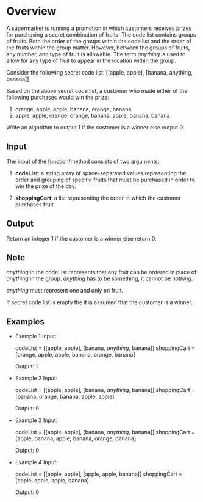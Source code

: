 # Overview

A supermarket is running a promotion in which customers receives prizes for purchasing a secret combination of fruits. The code list contains groups of fruits. Both the order of the groups within the code list and the order of the fruits within the group matter. However, between the groups of fruits, any number, and type of fruit is allowable. The term *anything* is used to allow for any type of fruit to appear in the location within the group.

Consider the following secret code list: [[apple, apple], [banana, anything, banana]]

Based on the above secret code list, a customer who made either of the following purchases would win the prize:

1. orange, apple, apple, banana, orange, banana
2. apple, apple, orange, orange, banana, apple, banana, banana

Write an algorithm to output 1 if the customer is a winner else output 0.

## Input

The input of the function/method consists of two arguments:

1. **codeList**: a string array of space-separated values representing the order and grouping of specific fruits that must be purchased in order to win the prize of the day.

2. **shoppingCart**: a list representing the order in which the customer purchases fruit.

## Output

Return an integer 1 if the customer is a winner else return 0.

## Note

*anything* in the codeList represents that any fruit can be ordered in place of *anything* in the group. *anything* has to be something, it cannot be *nothing*.

*anything* must represent one and only on fruit.

If secret code list is empty the it is  assumed that the customer is a winner.

## Examples

* Example 1 Input:

    codeList = [[apple, apple], [banana, *anything*, banana]]
    shoppingCart = [orange, apple, apple, banana, orange, banana]

    Output:
    1

* Example 2 Input:

    codeList = [[apple, apple], [banana, *anything*, banana]]
    shoppingCart = [banana, orange, banana, apple, apple]

    Output:
    0

* Example 3 Input:

    codeList = [[apple, apple], [banana, *anything*, banana]]
    shoppingCart = [apple, banana, apple, banana, orange, banana]

    Output:
    0

* Example 4 Input:

    codeList = [[apple, apple], [apple, apple, banana]]
    shoppingCart = [apple, apple, apple, banana]

    Output:
    0
